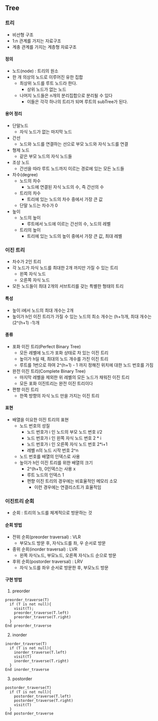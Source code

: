 ## Tree

### 트리

- 비선형 구조
- 1:n 관계를 가지는 자료구조
- 계충 관계를 가지는 계층형 자료구조
 
#### 정의

- 노드(node) : 트리의 원소
- 한 개 의상의 노드로 이루어진 유한 집합
  - 최상위 노드를 루트 노드라 한다.
    - 상위 노드가 없는 노드
  - 나머지 노드들은 n개의 분리집합으로 분리될 수 있다
    - 이들은 각각 하나의 트리가 되며 루트의 subTree가 된다.

#### 용어 정리

- 단말노드
  - 자식 노드가 없는 마지막 노드
- 간선
  - 노드와 노드를 연결하는 선으로 부모 노드와 자식 노드를 연결
- 형제 노드
  - 같은 부모 노드의 자식 노드들
- 조상 노드
  - 간선을 따라 루트 노드까지 이르는 경로에 있는 모든 노드들
- 차수(degree)
  - 노드의 차수
    - 노드에 연결된 자식 노드의 수, 즉 간선의 수
  - 트리의 차수
    - 트리에 있는 노드의 차수 중에서 가장 큰 값
  - 단말 노드는 차수가 0
- 높이
  - 노드의 높이
    - 루트에서 노드에 이르는 간선의 수, 노드의 레벨
  - 트리의 높이
    - 트리에 있는 노드의 높이 중에서 가장 큰 값, 최대 레벨

### 이진 트리

- 차수가 2인 트리
- 각 노드가 자식 노드를 최대한 2개 까지만 가질 수 있는 트리
  - 왼쪽 자식 노드
  - 오른쪽 자식 노드
- 모든 노드들이 최대 2개의 서브트리를 갖는 특별한 형태의 트리

#### 특성

- 높이 i에서 노드의 최대 개수는 2개
- 높이가 h인 이진 트리가 가질 수 있는 노드의 최소 개수는 (h+1)개, 최대 개수는 (2^(h+1) -1)개

#### 종류

- 포화 이진 트리(Perfect Binary Tree)
  - 모든 레벨에 노드가 포화 상태로 차 있는 이진 트리
  - 높이가 h일 때, 최대의 노드 개수를 가진 이진 트리
  - 루트를 1번으로 하여 2^(h+1) - 1 까지 정해진 위치에 대한 노드 번호를 가짐
- 완전 이진 트리(Complete Binary Tree)
  - 마지막 레벨을 제외한 위 레벨의 모든 노드가 채워진 이진 트리
  - 모든 포화 이진트리는 완전 이진 트리이다
- 편향 이진 트리
  - 한쪽 방향의 자식 노드 만을 가지는 이진 트리

#### 표현
- 배열을 이요한 이진 트리의 표현
  - 노드 번호의 성질
    - 노드 번호가 i 인 노드의 부모 노드 번호 i/2
    - 노드 번호가 i 인 왼쪽 자식 노드 번호 2 * i
    - 노드 번호가 i 인 오른쪽 자식 노드  번호 2*i+1
    - 레벨 n의 노드 시작 번호 2^n
  - 노드 번호를 배열의 인덱스로 사용
  - 높이가 h인 이진 트리를 위한 배열의 크기
    - 2^(h+1), 0인덱스는 사용 x
    - 루트 노드의 인덱스 1
    - 편향 이진 트리의 경우에는 비효율적인 메모리 소모
        - 이런 경우에는 연결리스트가 효율적임

### 이진트리 순회

- 순회 : 트리의 노드를 체계적으로 방문하는 것

#### 순회 방법

- 전위 순회(preorder traversal) : VLR
  - 부모노드 방문 후, 자식노드를 좌, 우 순서로 방문
- 중위 순회(inorder traversal) : LVR
  - 왼쪽 자식노드, 부모노드, 오른쪽 자식노드 순으로 방문
- 후위 순회(postorder traversal) : LRV
  - 자식 노드를 좌우 순서로 방문한 후, 부모노드 방문

#### 구현 방법

1. preorder
```
preorder_traverse(T)
  if (T is not null){
    visit(T);
    preorder_traverse(T.left)
    preorder_traverse(T.right)
  }
End preorder_traverse
```
2. inorder
```
inorder_traverse(T)
  if (T is not null){
    inorder_traverse(T.left)
    visit(T)
    inorder_traverse(T.right)
  }
End inorder_traverse
```
3. postorder
```
postorder_traverse(T)
  if (T is not null){
    postorder_traverse(T.left)
    postorder_traverse(T.right)
    visit(T)
  }
End postorder_traverse
```
